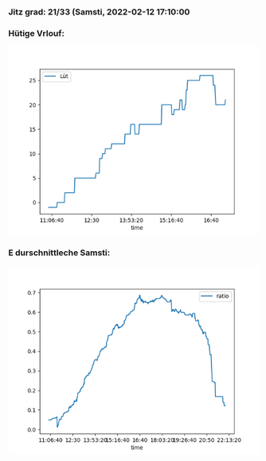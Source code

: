 ### Jitz grad: 21/33 (Samsti, 2022-02-12 17:10:00

### Hütige Vrlouf:
![Graph](Today.png)

### E durschnittleche Samsti:
![Graph](Samsti.png)